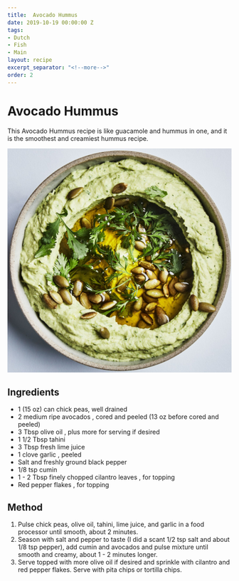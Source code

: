```yaml
---
title:  Avocado Hummus
date: 2019-10-19 00:00:00 Z
tags:
- Dutch
- Fish
- Main
layout: recipe
excerpt_separator: "<!--more-->"
order: 2
---
```


# Avocado Hummus

This Avocado Hummus recipe is like guacamole and hummus in one, and it is the smoothest and creamiest hummus recipe.
<!--more-->

[![Hummus](/_uploads/avohummus.jpg)](/_uploads/avohummus.jpg)

## Ingredients

- 1 (15 oz) can chick peas, well drained
- 2 medium ripe avocados , cored and peeled (13 oz before cored and peeled)
- 3 Tbsp olive oil , plus more for serving if desired
- 1 1/2 Tbsp tahini
- 3 Tbsp fresh lime juice
- 1 clove garlic , peeled
- Salt and freshly ground black pepper
- 1/8 tsp cumin
- 1 - 2 Tbsp finely chopped cilantro leaves , for topping
- Red pepper flakes , for topping


## Method

1. Pulse chick peas, olive oil, tahini, lime juice, and garlic in a food processor until smooth, about 2 minutes.
2. Season with salt and pepper to taste (I did a scant 1/2 tsp salt and about 1/8 tsp pepper), add cumin and avocados and pulse mixture until smooth and creamy, about 1 - 2 minutes longer.
3. Serve topped with more olive oil if desired and sprinkle with cilantro and red pepper flakes. Serve with pita chips or tortilla chips.
